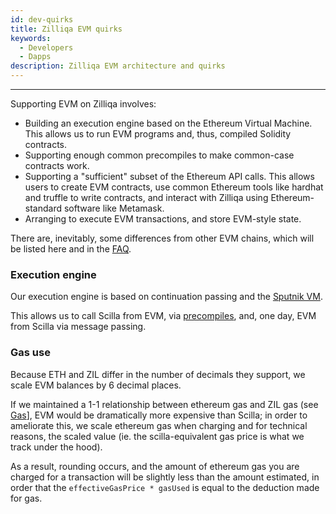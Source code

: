 ```yaml
---
id: dev-quirks
title: Zilliqa EVM quirks
keywords:
  - Developers
  - Dapps
description: Zilliqa EVM architecture and quirks
---
```


---

Supporting EVM on Zilliqa involves:

- Building an execution engine based on the Ethereum Virtual Machine. This allows us to run EVM programs and, thus, compiled Solidity contracts.
- Supporting enough common precompiles to make common-case contracts work.
- Supporting a "sufficient" subset of the Ethereum API calls. This allows users to create EVM contracts, use common Ethereum tools like hardhat and truffle to write contracts, and interact with Zilliqa using Ethereum-standard software like Metamask.
- Arranging to execute EVM transactions, and store EVM-style state.

There are, inevitably, some differences from other EVM chains, which will be listed here and in the [FAQ](../../faq/faq-introduction).

### Execution engine

Our execution engine is based on continuation passing and the [Sputnik VM](https://github.com/rust-blockchain/evm).

This allows us to call Scilla from EVM, via [precompiles](../protocol/protocol-precompiles.md), and, one day, EVM from Scilla via message passing.

### Gas use

Because ETH and ZIL differ in the number of decimals they support, we
scale EVM balances by 6 decimal places.

If we maintained a 1-1 relationship between ethereum gas and ZIL gas
(see [Gas](./protocol-gas)], EVM would be dramatically more expensive
than Scilla; in order to ameliorate this, we scale ethereum gas when
charging and for technical reasons, the scaled value (ie. the
scilla-equivalent gas price is what we track under the hood).

As a result, rounding occurs, and the amount of ethereum gas you are
charged for a transaction will be slightly less than the amount
estimated, in order that the `effectiveGasPrice * gasUsed` is equal to
the deduction made for gas.
